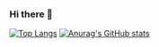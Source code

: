 ### Hi there 👋

<!--
**cat-macedo/cat-macedo** is a ✨ _special_ ✨ repository because its `README.md` (this file) appears on your GitHub profile.

Here are some ideas to get you started:

- 🔭 I’m currently working on ...
- 🌱 I’m currently learning ...
- 👯 I’m looking to collaborate on ...
- 🤔 I’m looking for help with ...
- 💬 Ask me about ...
- 📫 How to reach me: ...
- 😄 Pronouns: ...
- ⚡ Fun fact: ...
-->
[![Top Langs](https://github-readme-stats.vercel.app/api/top-langs/?username=cat-macedo)](https://github.com/cat-macedo/github-readme-stats)
[![Anurag's GitHub stats](https://github-readme-stats.vercel.app/api?username=cat-macedo)](https://github.com/cat-macedo/github-readme-stats)
